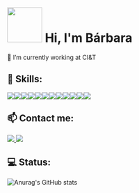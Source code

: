 #  <img src="https://github.com/barbarabeat/barbarabeat/assets/25625728/ebda6957-2e08-4681-8789-b8431aea1199" width="80px"> Hi, I'm Bárbara 

🔭 I’m currently working at CI&T


## :steam_locomotive: Skills:
<img src="https://img.shields.io/badge/JavaScript-F7DF1E?style=for-the-badge&logo=javascript&logoColor=black"><img src="https://img.shields.io/badge/TypeScript-007ACC?style=for-the-badge&logo=typescript&logoColor=white
"><img src="https://img.shields.io/badge/Node.js-43853D?style=for-the-badge&logo=node.js&logoColor=white"><img src="https://img.shields.io/badge/HTML5-E34F26?style=for-the-badge&logo=html5&logoColor=white"><img src="https://img.shields.io/badge/CSS3-1572B6?style=for-the-badge&logo=css3&logoColor=white"><img src="https://img.shields.io/badge/Vue.js-35495E?style=for-the-badge&logo=vue.js&logoColor=4FC08D"><img src="https://img.shields.io/badge/Markdown-000000?style=for-the-badge&logo=markdown&logoColor=white"><img src="https://img.shields.io/badge/MongoDB-4EA94B?style=for-the-badge&logo=mongodb&logoColor=white"><img src="https://img.shields.io/badge/Travis-E4D766?style=for-the-badge&logo=travis&logoColor=white"><img src="https://img.shields.io/badge/Docker-2496ED?style=for-the-badge&logo=docker&logoColor=white"><img src="https://img.shields.io/badge/Git-E34F26?style=for-the-badge&logo=git&logoColor=white"><img src="https://img.shields.io/badge/Java-ED8B00?style=for-the-badge&logo=java&logoColor=white">


## 📫 Contact me:

<a href="mailto:b97.barbara@gmail.com" alt="gmail" target="_blank">
  <img src="https://img.shields.io/badge/Gmail-D14836?style=for-the-badge&logo=gmail&logoColor=white&link=mailto:b97.barbara@gmail.com">
</a>
<a href="https://www.linkedin.com/in/barbara-beato" alt="LinkedIn" target="_blank">
  <img src="https://img.shields.io/badge/LinkedIn-0077B5?style=for-the-badge&logo=linkedin&logoColor=white&link=https://www.linkedin.com/in/barbara-beato/">
</a>


## :computer: Status:

![Anurag's GitHub stats](https://github-readme-stats.vercel.app/api?username=barbarabeat&show_icons=true&theme=dark)

<!--
**barbarabeat/barbarabeat** is a ✨ _special_ ✨ repository because its `README.md` (this file) appears on your GitHub profile.
// https://dev.to/techsistersbrasil/criando-um-readme-para-o-seu-perfil-no-github-5gp9
// https://github.com/iuricode/readme-template/tree/main
// https://gist.github.com/rxaviers/7360908
Here are some ideas to get you started:

- 🔭 I’m currently working on ...
- 🌱 I’m currently learning ...
- 👯 I’m looking to collaborate on ...
- 🤔 I’m looking for help with ...
- 💬 Ask me about ...
- 📫 How to reach me: ...
- 😄 Pronouns: ...
- ⚡ Fun fact: ...
:wave:
![Snake animation](https://github.com/barbarabeat/barbarabeat/blob/output/github-contribution-grid-snake.svg)

-->

